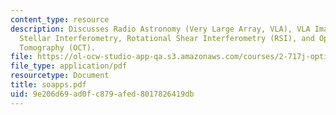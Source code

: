```yaml
---
content_type: resource
description: Discusses Radio Astronomy (Very Large Array, VLA), VLA Images, Michelson
  Stellar Interferometry, Rotational Shear Interferometry (RSI), and Optical Coherence
  Tomography (OCT).
file: https://ol-ocw-studio-app-qa.s3.amazonaws.com/courses/2-717j-optical-engineering-spring-2002/9e206d69ad0fc879afed8017826419db_soapps.pdf
file_type: application/pdf
resourcetype: Document
title: soapps.pdf
uid: 9e206d69-ad0f-c879-afed-8017826419db
---
```

